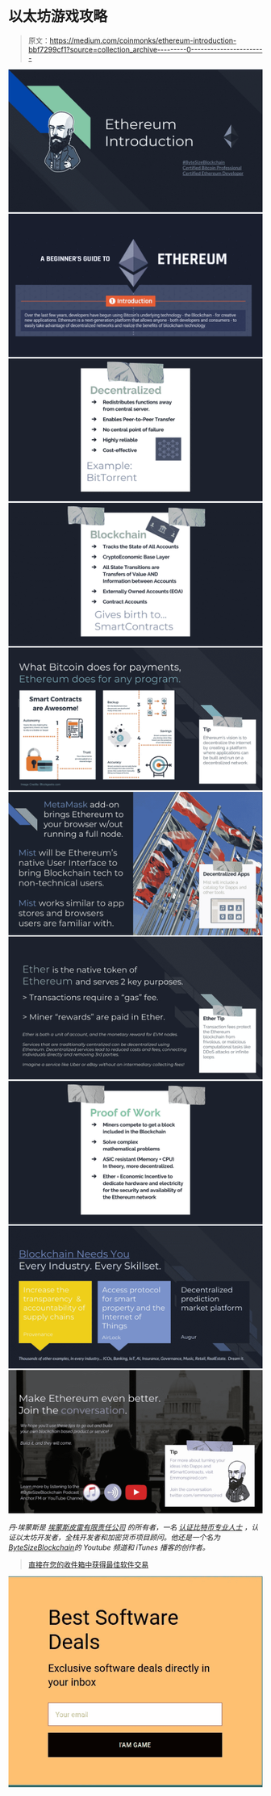 # 以太坊游戏攻略

> 原文：<https://medium.com/coinmonks/ethereum-introduction-bbf7299cf1?source=collection_archive---------0----------------------->

![](img/dd07d61284d2a2a3c83e29047c180f80.png)![](img/8a2d9f6ddf27ad7100a077da52a45cd1.png)![](img/5a7c8f179acdf3fe59c43f278f184c97.png)![](img/57ed9bac3cc55033167c10d85e2d5182.png)![](img/5c5adfa9b851624a4f81a4d3b871f5ac.png)![](img/669fba2019ac68135d3a6c98d38de5ea.png)![](img/f655e48881aef0c9b5e356fdbc9eed91.png)![](img/94acd1f58ee98bbeca68125a9d6334f2.png)![](img/28f15db449f5ee24eb947c6213b0a4a6.png)![](img/25c582e1eddbfd28e057564c1b12040a.png)

*丹·埃蒙斯是* [*埃蒙斯皮雷有限责任公司*](http://www.emmonspired.com/) *的所有者，一名* [*认证比特币专业人士*](https://cryptoconsortium.org/lookup/6f0d14) *，认证以太坊开发者，全栈开发者和加密货币项目顾问。他还是一个名为*[*ByteSizeBlockchain*](https://www.youtube.com/watch?v=SVBZ7mdgGcA)*的 Youtube 频道和 iTunes 播客的创作者。*

> [直接在您的收件箱中获得最佳软件交易](https://coincodecap.com/?utm_source=coinmonks)

[![](img/7c0b3dfdcbfea594cc0ae7d4f9bf6fcb.png)](https://coincodecap.com/?utm_source=coinmonks)